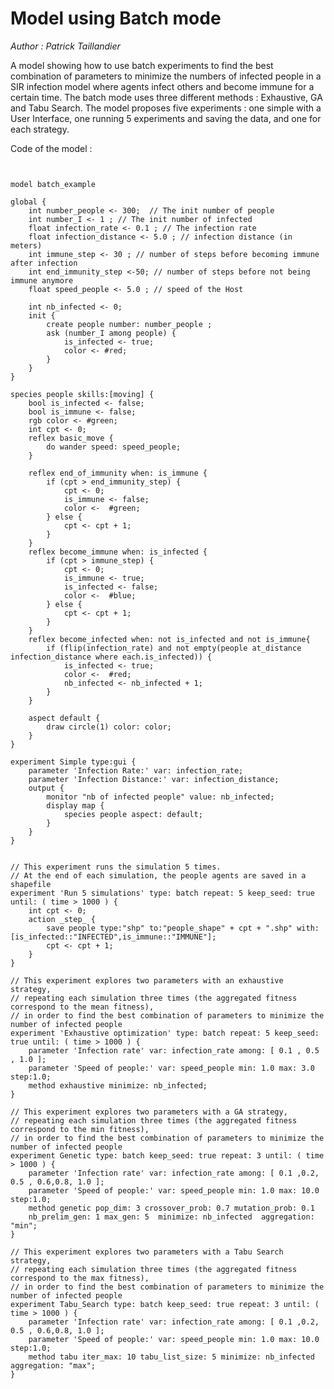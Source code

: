 [//]: # (keyword|operator_not)
[//]: # (keyword|operator_among)
[//]: # (keyword|statement_save)
[//]: # (keyword|statement_exhaustive)
[//]: # (keyword|statement_genetic)
[//]: # (keyword|statement_tabu)
[//]: # (keyword|concept_batch)
[//]: # (keyword|concept_algorithm)
[//]: # (keyword|concept_save_file)
#  Model using Batch mode


_Author :  Patrick Taillandier_

A model showing how to use batch experiments to find the best combination of parameters to minimize the numbers of infected people in a SIR infection model where agents infect others and become immune for a certain time. The batch mode uses three different methods : Exhaustive, GA and Tabu Search. The model proposes five experiments : one simple with a User Interface, one running 5 experiments and saving the data, and one for each strategy. 


Code of the model : 

```


model batch_example

global {
    int number_people <- 300;  // The init number of people
    int number_I <- 1 ;	// The init number of infected
    float infection_rate <- 0.1 ; // The infection rate
	float infection_distance <- 5.0 ; // infection distance (in meters)
	int immune_step <- 30 ; // number of steps before becoming immune after infection
	int end_immunity_step <-50; // number of steps before not being immune anymore
	float speed_people <- 5.0 ; // speed of the Host

	int nb_infected <- 0;
	init {
		create people number: number_people ;
        ask (number_I among people) {
        	is_infected <- true;
        	color <- #red;
        }
	}
}

species people skills:[moving] {
	bool is_infected <- false;
	bool is_immune <- false;
	rgb color <- #green;
	int cpt <- 0;
	reflex basic_move {
		do wander speed: speed_people;
	}

	reflex end_of_immunity when: is_immune {
		if (cpt > end_immunity_step) {
			cpt <- 0;
			is_immune <- false;
			color <-  #green;
		} else {
			cpt <- cpt + 1;
		}
	}
	reflex become_immune when: is_infected {
		if (cpt > immune_step) {
			cpt <- 0;
			is_immune <- true;
			is_infected <- false;
			color <-  #blue;
		} else {
			cpt <- cpt + 1;
		}
	}
	reflex become_infected when: not is_infected and not is_immune{
		if (flip(infection_rate) and not empty(people at_distance infection_distance where each.is_infected)) {
			is_infected <- true;
			color <-  #red;
			nb_infected <- nb_infected + 1;
		}
	}

	aspect default {
		draw circle(1) color: color;
    }
}

experiment Simple type:gui {
	parameter 'Infection Rate:' var: infection_rate;
	parameter 'Infection Distance:' var: infection_distance;
	output {
		monitor "nb of infected people" value: nb_infected;
		display map {
			species people aspect: default;
		}
	}
}


// This experiment runs the simulation 5 times.
// At the end of each simulation, the people agents are saved in a shapefile
experiment 'Run 5 simulations' type: batch repeat: 5 keep_seed: true until: ( time > 1000 ) {
	int cpt <- 0;
	action _step_ {
		save people type:"shp" to:"people_shape" + cpt + ".shp" with: [is_infected::"INFECTED",is_immune::"IMMUNE"];
		cpt <- cpt + 1;
	}
}

// This experiment explores two parameters with an exhaustive strategy,
// repeating each simulation three times (the aggregated fitness correspond to the mean fitness), 
// in order to find the best combination of parameters to minimize the number of infected people
experiment 'Exhaustive optimization' type: batch repeat: 5 keep_seed: true until: ( time > 1000 ) {
	parameter 'Infection rate' var: infection_rate among: [ 0.1 , 0.5 , 1.0 ];
	parameter 'Speed of people:' var: speed_people min: 1.0 max: 3.0 step:1.0;
	method exhaustive minimize: nb_infected;
}

// This experiment explores two parameters with a GA strategy,
// repeating each simulation three times (the aggregated fitness correspond to the min fitness), 
// in order to find the best combination of parameters to minimize the number of infected people
experiment Genetic type: batch keep_seed: true repeat: 3 until: ( time > 1000 ) {
	parameter 'Infection rate' var: infection_rate among: [ 0.1 ,0.2, 0.5 , 0.6,0.8, 1.0 ];
	parameter 'Speed of people:' var: speed_people min: 1.0 max: 10.0 step:1.0;
	method genetic pop_dim: 3 crossover_prob: 0.7 mutation_prob: 0.1
	nb_prelim_gen: 1 max_gen: 5  minimize: nb_infected  aggregation: "min";
}

// This experiment explores two parameters with a Tabu Search strategy,
// repeating each simulation three times (the aggregated fitness correspond to the max fitness), 
// in order to find the best combination of parameters to minimize the number of infected people
experiment Tabu_Search type: batch keep_seed: true repeat: 3 until: ( time > 1000 ) {
	parameter 'Infection rate' var: infection_rate among: [ 0.1 ,0.2, 0.5 , 0.6,0.8, 1.0 ];
	parameter 'Speed of people:' var: speed_people min: 1.0 max: 10.0 step:1.0;
	method tabu iter_max: 10 tabu_list_size: 5 minimize: nb_infected aggregation: "max";
}
```
